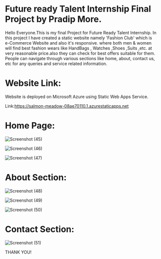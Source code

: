 # Future ready Talent Internship Final Project by Pradip More.

Hello Everyone.This is my final Project for Future Ready Talent Internship.
In this project I have created a static website namely 'Fashion Club' which is e-Commerce Website and also it's responsive. 
where both men & women will find best fashion wears like HandBags , Watches ,Shoes ,Suits ,etc. at very reasonable price.also they can check for best offers suitable for them.
People can navigate through various sections like home, about, contact us, etc for any queries and service related information.

# Website Link:

Website is deployed on Microsoft Azure using Static Web Apps Service.

Link:https://salmon-meadow-08ae70110.1.azurestaticapps.net


# Home Page:


![Screenshot (45)](https://user-images.githubusercontent.com/90758301/173865164-98eefefe-86fe-4e0c-9f9a-48f074bdb8b5.png)

![Screenshot (46)](https://user-images.githubusercontent.com/90758301/173865201-f21f6a74-b9b7-4983-ad7a-a11ad0e07a91.png)

![Screenshot (47)](https://user-images.githubusercontent.com/90758301/173865216-c8622a39-deb3-4608-8a16-5e7f1a2f4c1a.png)



# About Section:

![Screenshot (48)](https://user-images.githubusercontent.com/90758301/173865760-3d85ae74-a8de-4fa3-b5f2-465d7a282066.png)

![Screenshot (49)](https://user-images.githubusercontent.com/90758301/173865783-f9070f8f-93d0-4661-bdfd-be03a157e115.png)

![Screenshot (50)](https://user-images.githubusercontent.com/90758301/173865790-e7e4d47c-3193-47d4-9916-1635def947a0.png)



# Contact Section:

![Screenshot (51)](https://user-images.githubusercontent.com/90758301/173866052-39e08b5c-3304-4241-af49-ba48881c963f.png)



THANK YOU!
